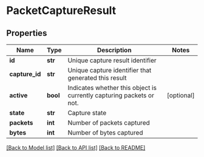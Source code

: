 # PacketCaptureResult

## Properties
Name | Type | Description | Notes
------------ | ------------- | ------------- | -------------
**id** | **str** | Unique capture result identifier | 
**capture_id** | **str** | Unique capture identifier that generated this result | 
**active** | **bool** | Indicates whether this object is currently capturing packets or not.  | [optional] 
**state** | **str** | Capture state | 
**packets** | **int** | Number of packets captured | 
**bytes** | **int** | Number of bytes captured | 

[[Back to Model list]](../README.md#documentation-for-models) [[Back to API list]](../README.md#documentation-for-api-endpoints) [[Back to README]](../README.md)


